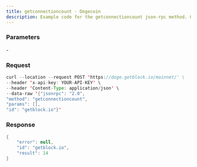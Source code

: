 ```yaml
---
title: getconnectioncount - Dogecoin
description: Example code for the getconnectioncount json-rpc method. Сomplete guide on how to use getconnectioncount json-rpc in GetBlock.io Web3 documentation.
---
```


### Parameters


\-

### Request

``` java
curl --location --request POST 'https://doge.getblock.io/mainnet/' \
--header 'x-api-key: YOUR-API-KEY' \
--header 'Content-Type: application/json' \
--data-raw '{"jsonrpc": "2.0",
"method": "getconnectioncount",
"params": [],
"id": "getblock.io"}'
```

###  Response

``` java
{
    "error": null,
    "id": "getblock.io",
    "result": 14
}
```

